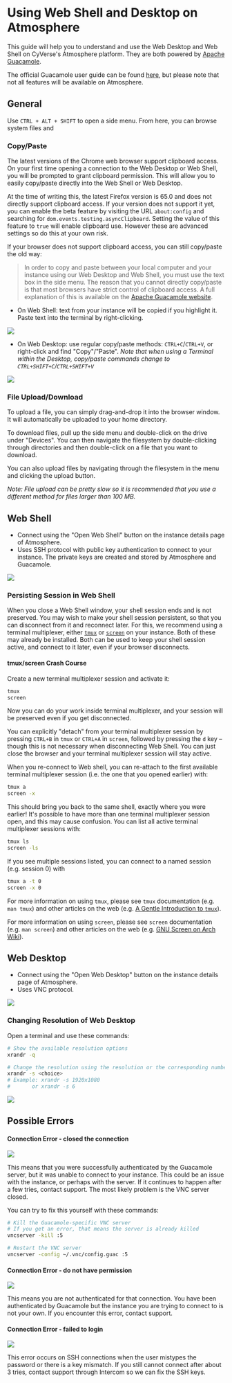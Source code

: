 # Using Web Shell and Desktop on Atmosphere

This guide will help you to understand and use the Web Desktop and Web Shell on CyVerse's Atmosphere platform. They are both powered by [Apache Guacamole](https://guacamole.apache.org/).

The official Guacamole user guide can be found [here](https://guacamole.apache.org/doc/gug/users-guide.html), but please note that not all features will be available on Atmosphere.

## General

Use `CTRL + ALT + SHIFT` to open a side menu. From here, you can browse system files and

### Copy/Paste

The latest versions of the Chrome web browser support clipboard access. On your first time opening a connection to the Web Desktop or Web Shell, you will be prompted to grant clipboard permission. This will allow you to easily copy/paste directly into the Web Shell or Web Desktop.

At the time of writing this, the latest Firefox version is 65.0 and does not directly support clipboard access. If your version does not support it yet, you can enable the beta feature by visiting the URL `about:config` and searching for `dom.events.testing.asyncClipboard`. Setting the value of this feature to `true` will enable clipboard use. However these are advanced settings so do this at your own risk.


If your browser does not support clipboard access, you can still copy/paste the old way:

> In order to copy and paste between your local computer and your instance using our Web Desktop and Web Shell, you must use the text box in the side menu. The reason that you cannot directly copy/paste is that most browsers have strict control of clipboard access. A full explanation of this is available on the [Apache Guacamole website](https://guacamole.apache.org/faq/#clipboard).


- On Web Shell: text from your instance will be copied if you highlight it. Paste text into the terminal by right-clicking.

![](./media/guac_shell_copypaste.gif)

- On Web Desktop: use regular copy/paste methods: `CTRL+C`/`CTRL+V`, or right-click and find "Copy"/"Paste". _Note that when using a Terminal within the Desktop, copy/paste commands change to `CTRL+SHIFT+C`/`CTRL+SHIFT+V`_

![](./media/guac_desktop_copypaste.gif)


### File Upload/Download

To upload a file, you can simply drag-and-drop it into the browser window. It will automatically be uploaded to your home directory.

To download files, pull up the side menu and double-click on the drive under "Devices". You can then navigate the filesystem by double-clicking through directories and then double-click on a file that you want to download.

You can also upload files by navigating through the filesystem in the menu and clicking the upload button.

_Note: File upload can be pretty slow so it is recommended that you use a different method for files larger than 100 MB._


## Web Shell

- Connect using the "Open Web Shell" button on the instance details page of Atmosphere.
- Uses SSH protocol with public key authentication to connect to your instance. The private keys are created and stored by Atmosphere and Guacamole.

![](./media/guac_open_shell.gif)


### Persisting Session in Web Shell

When you close a Web Shell window, your shell session ends and is not preserved. You may wish to make your shell session persistent, so that you can disconnect from it and reconnect later. For this, we recommend using a terminal multiplexer, either [`tmux`](https://en.wikipedia.org/wiki/Tmux) or [`screen`](https://en.wikipedia.org/wiki/GNU_Screen) on your instance. Both of these may already be installed. Both can be used to keep your shell session active, and connect to it later, even if your browser disconnects.


#### tmux/screen Crash Course

Create a new terminal multiplexer session and activate it:

```bash
tmux
screen
```

Now you can do your work inside terminal multiplexer, and your session will be preserved even if you get disconnected.

You can explicitly "detach" from your terminal multiplexer session by pressing `CTRL+B` in `tmux` or `CTRL+A` in `screen`, followed by pressing the `d` key – though this is not necessary when disconnecting Web Shell. You can just close the browser and your terminal multiplexer session will stay active.

When you re-connect to Web shell, you can re-attach to the first available terminal multiplexer session (i.e. the one that you opened earlier) with:

```bash
tmux a
screen -x
```

This should bring you back to the same shell, exactly where you were earlier! It's possible to have more than one terminal multiplexer session open, and this may cause confusion. You can list all active terminal multiplexer sessions with:

```bash
tmux ls
screen -ls
```

If you see multiple sessions listed, you can connect to a named session (e.g. session 0) with

```bash
tmux a -t 0
screen -x 0
```

For more information on using `tmux`, please see `tmux` documentation (e.g. `man tmux`) and other articles on the web (e.g. [A Gentle Introduction to `tmux`](https://hackernoon.com/a-gentle-introduction-to-tmux-8d784c404340)).

For more information on using `screen`, please see `screen` documentation (e.g. `man screen`) and other articles on the web (e.g. [GNU Screen on Arch Wiki](https://wiki.archlinux.org/index.php/GNU_Screen)).


## Web Desktop

- Connect using the "Open Web Desktop" button on the instance details page of Atmosphere.
- Uses VNC protocol.

![](./media/guac_open_desktop.gif)


### Changing Resolution of Web Desktop

Open a terminal and use these commands:

```bash
# Show the available resolution options
xrandr -q

# Change the resolution using the resolution or the corresponding number.
xrandr -s <choice>
# Example: xrandr -s 1920x1080
#       or xrandr -s 6
```

![](./media/guac_change_resolution.gif)


## Possible Errors

#### Connection Error - closed the connection

![](./media/guac_connection_error.png)

This means that you were successfully authenticated by the Guacamole server, but it was unable to connect to your instance. This could be an issue with the instance, or perhaps with the server. If it continues to happen after a few tries, contact support. The most likely problem is the VNC server closed.

You can try to fix this yourself with these commands:

```bash
# Kill the Guacamole-specific VNC server
# If you get an error, that means the server is already killed
vncserver -kill :5

# Restart the VNC server
vncserver -config ~/.vnc/config.guac :5
```


#### Connection Error - do not have permission

![](./media/guac_perm_err.png)

This means you are not authenticated for that connection. You have been authenticated by Guacamole but the instance you are trying to connect to is not your own. If you encounter this error, contact support.


#### Connection Error -  failed to login

![](./media/guac_login_fail.png)

This error occurs on SSH connections when the user mistypes the password or there is a key mismatch. If you still cannot connect after about 3 tries, contact support through Intercom so we can fix the SSH keys.
